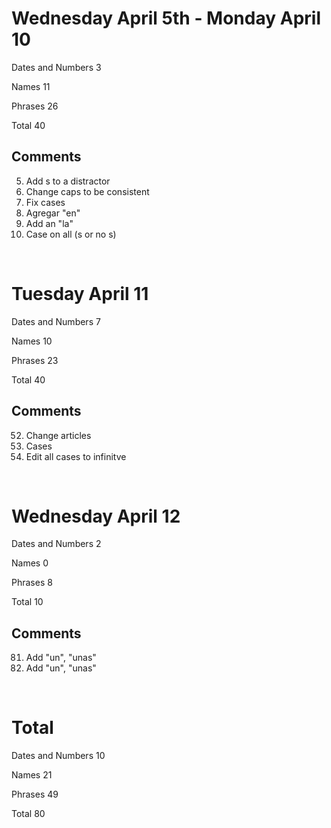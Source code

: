 # Wednesday April 5th - Monday April 10

Dates and Numbers 3

Names 11

Phrases 26

Total 40

## Comments
5. Add s to a distractor
9. Change caps to be consistent
21. Fix cases
22. Agregar "en"
25. Add an "la"
30. Case on all (s or no s)

<br>

# Tuesday April 11

Dates and Numbers 7

Names 10

Phrases 23   

Total 40

## Comments
52. Change articles
68. Cases
74. Edit all cases to infinitve


<br>

# Wednesday April 12

Dates and Numbers 2

Names 0

Phrases 8  

Total 10

## Comments
81. Add "un", "unas"
90. Add "un", "unas"

<br>

# Total

Dates and Numbers 10

Names 21

Phrases 49   

Total 80